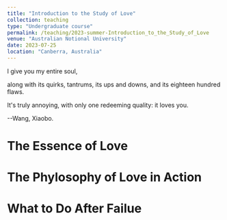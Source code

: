 ```yaml
---
title: "Introduction to the Study of Love"
collection: teaching
type: "Undergraduate course"
permalink: /teaching/2023-summer-Introduction_to_the_Study_of_Love
venue: "Australian Notional University"
date: 2023-07-25
location: "Canberra, Australia"
---
```


I give you my entire soul, 

along with its quirks, tantrums, its ups and downs, and its eighteen hundred flaws.

It's truly annoying, with only one redeeming quality: it loves you.

--Wang, Xiaobo.

The Essence of Love
======

The Phylosophy of Love in Action
======

What to Do After Failue
======
